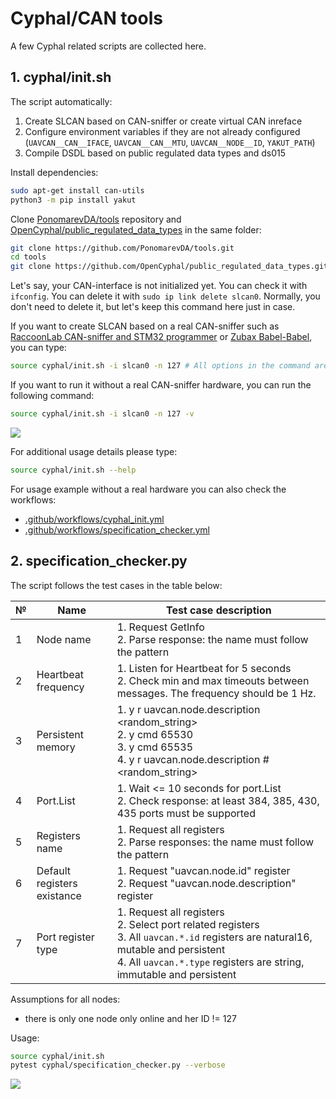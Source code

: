 # Cyphal/CAN tools

A few Cyphal related scripts are collected here.


## 1. cyphal/init.sh

The script automatically:

1. Create SLCAN based on CAN-sniffer or create virtual CAN inreface
2. Configure environment variables if they are not already configured (`UAVCAN__CAN__IFACE`, `UAVCAN__CAN__MTU`, `UAVCAN__NODE__ID`, `YAKUT_PATH`)
3. Compile DSDL based on public regulated data types and ds015

Install dependencies:

```bash
sudo apt-get install can-utils
python3 -m pip install yakut
```

Clone [PonomarevDA/tools](https://github.com/PonomarevDA/tools.git) repository and [OpenCyphal/public_regulated_data_types](https://github.com/OpenCyphal/public_regulated_data_types) in the same folder:

```bash
git clone https://github.com/PonomarevDA/tools.git
cd tools
git clone https://github.com/OpenCyphal/public_regulated_data_types.git
```

Let's say, your CAN-interface is not initialized yet. You can check it with `ifconfig`. You can delete it with `sudo ip link delete slcan0`. Normally, you don't need to delete it, but let's keep this command here just in case.

If you want to create SLCAN based on a real CAN-sniffer such as [RaccoonLab CAN-sniffer and STM32 programmer](https://docs.raccoonlab.co/guide/programmer_sniffer/) or [Zubax Babel-Babel](https://shop.zubax.com/products/zubax-babel-babel-all-in-one-debugger-for-robotics-drone-development), you can type:

```bash
source cyphal/init.sh -i slcan0 -n 127 # All options in the command are actually defaults, so you can skip them
```

If you want to run it without a real CAN-sniffer hardware, you can run the following command:

```bash
source cyphal/init.sh -i slcan0 -n 127 -v
```

![](https://github.com/PonomarevDA/tools/blob/docs/assets/cyphal/cyphal_init.gif?raw=true)

For additional usage details please type:

```bash
source cyphal/init.sh --help
```

For usage example without a real hardware you can also check the workflows:
- [.github/workflows/cyphal_init.yml](../.github/workflows/cyphal_init.yml)
- [.github/workflows/specification_checker.yml](../.github/workflows/specification_checker.yml)


## 2. specification_checker.py

The script follows the test cases in the table below:

| № | Name                   | Test case description |
| - | ---------------------- | --------------------- |
| 1 | Node name              | 1. Request GetInfo </br> 2. Parse response: the name must follow the pattern
| 2 | Heartbeat frequency    | 1. Listen for Heartbeat for 5 seconds </br> 2. Check min and max timeouts between messages. The frequency should be 1 Hz.
| 3 | Persistent memory      | 1. y r <id> uavcan.node.description <random_string> </br> 2. y cmd <id> 65530 </br> 3. y cmd <id> 65535 </br> 4. y r <id> uavcan.node.description # <random_string>
| 4 | Port.List              | 1. Wait <= 10 seconds for port.List </br> 2. Check response: at least 384, 385, 430, 435 ports must be supported
| 5 | Registers name         | 1. Request all registers </br> 2. Parse responses: the name must follow the pattern
| 6 | Default registers existance | 1. Request "uavcan.node.id" register </br> 2. Request "uavcan.node.description" register
| 7 | Port register type     | 1. Request all registers </br> 2. Select port related registers </br> 3. All `uavcan.*.id` registers are natural16, mutable and persistent </br> 4. All `uavcan.*.type` registers are string, immutable and persistent

Assumptions for all nodes:
- there is only one node only online and her ID != 127

Usage:

```bash
source cyphal/init.sh
pytest cyphal/specification_checker.py --verbose
```

![](https://github.com/PonomarevDA/tools/blob/docs/assets/cyphal/specification_checker.gif?raw=true)
